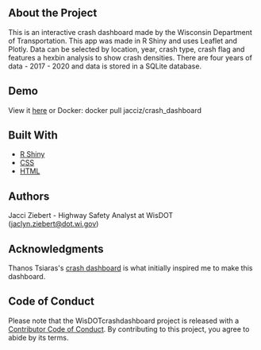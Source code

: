 About the Project
-
This is an interactive crash dashboard made by the Wisconsin Department of Transportation. This app was made in R Shiny and uses Leaflet and Plotly.
Data can be selected by location, year, crash type, crash flag and features a hexbin analysis to show crash densities. There are four years of data - 2017 - 2020 and data is stored in a SQLite database.

Demo
-
View it [here](https://jacciz.shinyapps.io/Shiny_Crashes/) or Docker: docker pull jacciz/crash_dashboard

Built With
-
- [R Shiny](https://shiny.rstudio.com/)
- [CSS](https://www.w3schools.com/css/)
- [HTML](https://www.w3schools.com/html/)

Authors
-
Jacci Ziebert - Highway Safety Analyst at WisDOT (jaclyn.ziebert@dot.wi.gov)

Acknowledgments
-
Thanos Tsiaras's [crash dashboard](https://github.com/TheDataLabScotland/Data_Team_Blog_Posts/tree/master/TrafficAccidents) is what initially inspired me to make this dashboard.

Code of Conduct
-
Please note that the WisDOTcrashdashboard project is released with a [Contributor Code of Conduct](https://contributor-covenant.org/version/2/0/CODE_OF_CONDUCT.html). By contributing to this project, you agree to abide by its terms.
